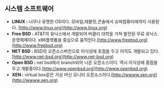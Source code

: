 ## 시스템 소프트웨어

* **LINUX :** 너무나 유명한 OS이다. 모바일,태블릿,콘솔에서 슈퍼컴퓨터에까지 사용된다. [http://www.linux.org](http://www.linux.org)
* **Free BSD :** AT&T의 유닉스에서 개발되어 버클리 대학을 거쳐 발전된 무료 유닉스 운영체제이다. x86플랫폼을 중심으로 움직인다.[http://www.freebsd.org](http://www.freebsd.org)
* **NET BSD :** BSD의 오픈소스버전으로 이식성에 초점을 두고 아직도 개발되고 있다.[http://www.net-bsd.org](http://www.net-bsd.org)
* **Open BSD :** net bsd에서 branch되어 나온 오픈소스이다. 역시 이식성에 중점을 두고 개발중이다.[http://www.openbsd.org](http://www.openbsd.org)
* **XEN :** virtual box같은 가상 머신 모니터 오픈소스이다.[http://wwww.xen.org](http://wwww.xen.org)



